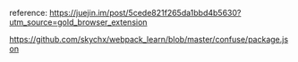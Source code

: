 


reference: https://juejin.im/post/5cede821f265da1bbd4b5630?utm_source=gold_browser_extension

https://github.com/skychx/webpack_learn/blob/master/confuse/package.json
